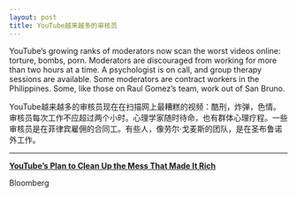 ```yaml
---
layout: post
title: YouTube越来越多的审核员
---
```


YouTube’s growing ranks of moderators now scan the worst videos online: torture, bombs, porn. Moderators are discouraged from working for more than two hours at a time. A psychologist is on call, and group therapy sessions are available. Some moderators are contract workers in the Philippines. Some, like those on Raul Gomez’s team, work out of San Bruno.

YouTube越来越多的审核员现在在扫描网上最糟糕的视频：酷刑，炸弹，色情。审核员每次工作不应超过两个小时。心理学家随时待命，也有群体心理疗程。一些审核员是在菲律宾雇佣的合同工。有些人，像劳尔·戈麦斯的团队，是在圣布鲁诺外工作。

---

**[YouTube’s Plan to Clean Up the Mess That Made It Rich](http://www.bloomberg.com/news/features/2018-04-26/youtube-may-be-a-horror-show-but-no-one-can-stop-watching)**

Bloomberg